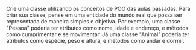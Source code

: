 Crie uma classe utilizando os conceitos de POO das aulas passadas.
Para criar sua classe, pense em uma entidade do mundo real que possa ser representada de maneira simples e objetiva. 
Por exemplo, uma classe "Pessoa" poderia ter atributos como nome, idade e endereço, e métodos como cumprimentar e se movimentar.
Já uma classe "Animal" poderia ter atributos como espécie, peso e altura, e métodos como andar e dormir.
